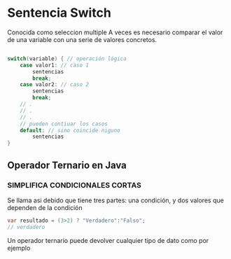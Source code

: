 # Sentencia Switch

Conocida como seleccion multiple
A veces es necesario comparar el valor de una variable con una serie de valores
concretos.

```java

switch(variable) { // operación lógica
    case valor1: // caso 1
        sentencias
        break;
    case valor2: // caso 2
        sentencias
        break;
    // .
    // .
    // .
    // pueden contiuar los casos
    default: // sino coincide niguno
        sentencias
}
```

## Operador Ternario en Java

### SIMPLIFICA CONDICIONALES CORTAS

Se llama asi debido que tiene tres partes: una condición, y dos valores que dependen de la condición

```java
var resultado = (3>2) ? "Verdadero":"Falso";
// verdadero
```

Un operador ternario puede devolver cualquier tipo de dato como por ejemplo
